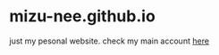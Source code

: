 # mizu-nee.github.io
just my pesonal website.
check my main account <a href="https://github.com/MiyagawaMizu" target="_blank">here</a>
